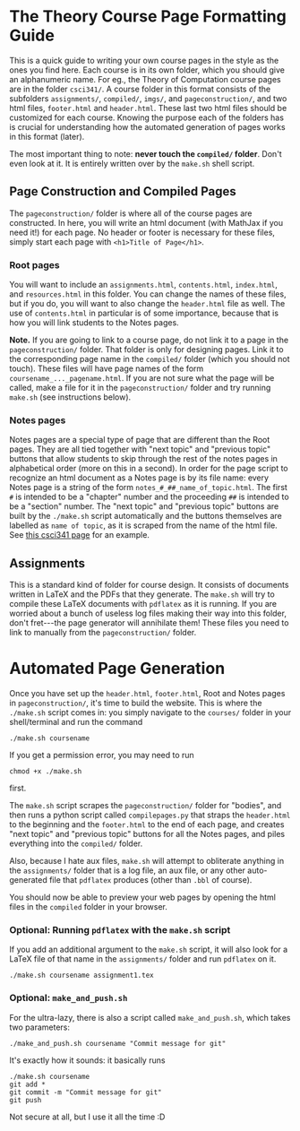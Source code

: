 The Theory Course Page Formatting Guide
===

This is a quick guide to writing your own course pages in the style as the ones you find here. Each course is in its own folder, which you should give an alphanumeric name. For eg., the Theory of Computation course pages are in the folder `csci341/`. A course folder in this format consists of the  subfolders `assignments/`, `compiled/`, `imgs/`, and `pageconstruction/`, and two html files, `footer.html` and `header.html`. These last two html files should be customized for each course. Knowing the purpose each of the folders has is crucial for understanding how the automated generation of pages works in this format (later).

The most important thing to note: **never touch the `compiled/` folder**. Don't even look at it. It is entirely written over by the `make.sh` shell script.

## Page Construction and Compiled Pages

The `pageconstruction/` folder is where all of the course pages are constructed. In here, you will write an html document (with MathJax if you need it!) for each page. No header or footer is necessary for these files, simply start each page with `<h1>Title of Page</h1>`. 

### Root pages

You will want to include an `assignments.html`, `contents.html`, `index.html`, and `resources.html` in this folder. You can change the names of these files, but if you do, you will want to also change the `header.html` file as well. The use of `contents.html` in particular is of some importance, because that is how you will link students to the Notes pages.

**Note.** If you are going to link to a course page, do not link it to a page in the `pageconstruction/` folder. That folder is only for designing pages. Link it to the corresponding page name in the `compiled/` folder (which you should not touch). These files will have page names of the form
`coursename_..._pagename.html`. If you are not sure what the page will be called, make a file for it in the `pageconstruction/` folder and try running `make.sh` (see instructions below).

### Notes pages

Notes pages are a special type of page that are different than the Root pages. They are all tied together with "next topic" and "previous topic" buttons that allow students to skip through the rest of the notes pages in alphabetical order (more on this in a second). In order for the page script to recognize an html document as a Notes page is by its file name: every Notes page is a string of the form 
`notes_#_##_name_of_topic.html`. The first `#` is intended to be a "chapter" number and the proceeding `##` is intended to be a "section" number. The "next topic" and "previous topic" buttons are built by the `./make.sh` script automatically and the buttons themselves are labelled as `name of topic`, as it is scraped from the name of the html file. See [this csci341 page](./csci341/compiled/csci341_notes_1_03_language_acceptance.html) for an example.

## Assignments

This is a standard kind of folder for course design. It consists of documents written in LaTeX and the PDFs that they generate. The `make.sh` will try to compile these LaTeX documents with `pdflatex` as it is running. If you are worried about a bunch of useless log files making their way into this folder, don't fret---the page generator will annihilate them! These files you need to link to manually from the `pageconstruction/` folder.

Automated Page Generation
===

Once you have set up the `header.html`, `footer.html`, Root and Notes pages in `pageconstruction/`, it's time to build the website. This is where the `./make.sh` script comes in: you simply navigate to the `courses/` folder in your shell/terminal and run the command 
```
./make.sh coursename
```
If you get a permission error, you may need to run 
```
chmod +x ./make.sh
```
first. 

The `make.sh` script scrapes the `pageconstruction/` folder for "bodies", and then runs a python script called `compilepages.py` that straps the `header.html` to the beginning and the `footer.html` to the end of each page, and creates "next topic" and "previous topic" buttons for all the Notes pages, and piles everything into the `compiled/` folder. 

Also, because I hate aux files, `make.sh` will attempt to obliterate anything in the `assignments/` folder that is a log file, an aux file, or any other auto-generated file that `pdflatex` produces (other than `.bbl` of course).

You should now be able to preview your web pages by opening the html files in the `compiled` folder in your browser.

### Optional: Running `pdflatex` with the `make.sh` script
If you add an additional argument to the `make.sh` script, it will also look for a LaTeX file of that name in the `assignments/` folder and run `pdflatex` on it.
```
./make.sh coursename assignment1.tex
```

### Optional: `make_and_push.sh`

For the ultra-lazy, there is also a script called `make_and_push.sh`, which takes two parameters:
```
./make_and_push.sh coursename "Commit message for git"
```
It's exactly how it sounds: it basically runs 
```
./make.sh coursename
git add *
git commit -m "Commit message for git"
git push
``` 
Not secure at all, but I use it all the time :D